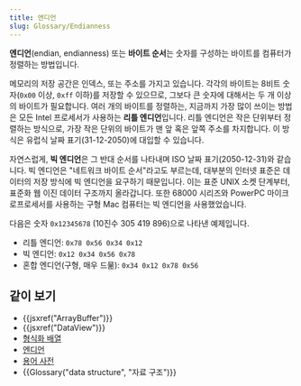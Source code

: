 ```yaml
---
title: 엔디언
slug: Glossary/Endianness
---
```


**엔디언**(endian, endianness) 또는 **바이트 순서**는 숫자를 구성하는 바이트를 컴퓨터가 정렬하는 방법입니다.

메모리의 저장 공간은 인덱스, 또는 주소를 가지고 있습니다. 각각의 바이트는 8비트 숫자(`0x00` 이상, `0xff` 이하)를 저장할 수 있으므로, 그보다 큰 숫자에 대해서는 두 개 이상의 바이트가 필요합니다. 여러 개의 바이트를 정렬하는, 지금까지 가장 많이 쓰이는 방법은 모든 Intel 프로세서가 사용하는 **리틀 엔디언**입니다. 리틀 엔디언은 작은 단위부터 정렬하는 방식으로, 가장 작은 단위의 바이트가 맨 앞 혹은 앞쪽 주소를 차지합니다. 이 방식은 유럽식 날짜 표기(31-12-2050)에 대입할 수 있습니다.

자연스럽게, **빅 엔디언**은 그 반대 순서를 나타내며 ISO 날짜 표기(2050-12-31)와 같습니다. 빅 엔디언은 "네트워크 바이트 순서"라고도 부르는데, 대부분의 인터넷 표준은 데이터의 저장 방식에 빅 엔디언을 요구하기 때문입니다. 이는 표준 UNIX 소켓 단계부터, 표준화 웹 이진 데이터 구조까지 올라갑니다. 또한 68000 시리즈와 PowerPC 마이크로프로세서를 사용하는 구형 Mac 컴퓨터는 빅 엔디언을 사용했었습니다.

다음은 숫자 `0x12345678` (10진수 305 419 896)으로 나타낸 예제입니다.

- 리틀 엔디언: `0x78 0x56 0x34 0x12`
- 빅 엔디언: `0x12 0x34 0x56 0x78`
- 혼합 엔디언(구형, 매우 드묾): `0x34 0x12 0x78 0x56`

## 같이 보기

- {{jsxref("ArrayBuffer")}}
- {{jsxref("DataView")}}
- [형식화 배열](/ko/docs/Web/JavaScript/Typed_arrays)
- [엔디언](https://ko.wikipedia.org/wiki/%EC%97%94%EB%94%94%EC%96%B8)
- [용어 사전](/ko/docs/Glossary)
- {{Glossary("data structure", "자료 구조")}}
